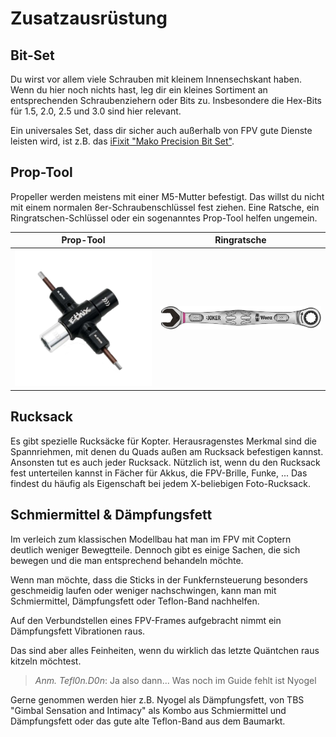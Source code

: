 # Zusatzausrüstung

## Bit-Set

Du wirst vor allem viele Schrauben mit kleinem Innensechskant haben. Wenn du hier noch nichts hast, leg dir ein kleines Sortiment an entsprechenden Schraubenziehern oder Bits zu. Insbesondere die Hex-Bits für 1.5, 2.0, 2.5 und 3.0 sind hier relevant.

Ein universales Set, dass dir sicher auch außerhalb von FPV gute Dienste leisten wird, ist z.B. das [iFixit "Mako Precision Bit Set"](https://store.ifixit.de/products/mako-driver-kit-64-precision-bits).

## Prop-Tool

Propeller werden meistens mit einer M5-Mutter befestigt. Das willst du nicht mit einem normalen 8er-Schraubenschlüssel fest ziehen. Eine Ratsche, ein Ringratschen-Schlüssel oder ein sogenanntes Prop-Tool helfen ungemein.

| Prop-Tool                                    | Ringratsche                                            |
| -------------------------------------------- | ------------------------------------------------------ |
| ![Ethix Prop Tool](/img/ethix/prop_tool.png) | ![Wera Ringratsche](/img/misc/wera_ratchet_wrench.png) |

## Rucksack

Es gibt spezielle Rucksäcke für Kopter. Herausragenstes Merkmal sind die Spannriehmen, mit denen du Quads außen am Rucksack befestigen kannst. Ansonsten tut es auch jeder Rucksack. Nützlich ist, wenn du den Rucksack fest unterteilen kannst in Fächer für Akkus, die FPV-Brille, Funke, ... Das findest du häufig als Eigenschaft bei jedem X-beliebigen Foto-Rucksack.

## Schmiermittel & Dämpfungsfett

Im verleich zum klassischen Modellbau hat man im FPV mit Coptern deutlich weniger Bewegtteile. Dennoch gibt es einige Sachen, die sich bewegen und die man entsprechend behandeln möchte.

Wenn man möchte, dass die Sticks in der Funkfernsteuerung besonders geschmeidig laufen oder weniger nachschwingen, kann man mit Schmiermittel, Dämpfungsfett oder Teflon-Band nachhelfen.

Auf den Verbundstellen eines FPV-Frames aufgebracht nimmt ein Dämpfungsfett Vibrationen raus.

Das sind aber alles Feinheiten, wenn du wirklich das letzte Quäntchen raus kitzeln möchtest.

> *Anm. Tefl0n.D0n*: Ja also dann... Was noch im Guide fehlt ist Nyogel

Gerne genommen werden hier z.B. Nyogel als Dämpfungsfett, von TBS "Gimbal Sensation and Intimacy" als Kombo aus Schmiermittel und Dämpfungsfett oder das gute alte Teflon-Band aus dem Baumarkt.
